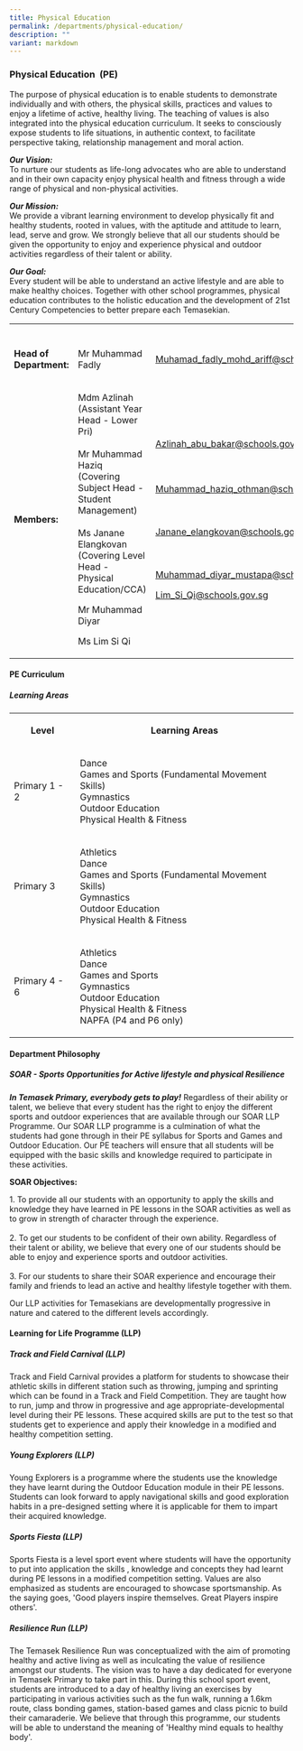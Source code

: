 ```yaml
---
title: Physical Education
permalink: /departments/physical-education/
description: ""
variant: markdown
---
```

<h3>Physical Education&nbsp; (PE)</h3><p>The purpose of physical education is to enable students to demonstrate individually and with others, the physical skills, practices and values to enjoy a lifetime of active, healthy living. The teaching of values is also integrated into the physical education curriculum. It seeks to consciously expose students to life situations, in authentic context, to facilitate perspective taking, relationship management and moral action.</p><p><strong><em>Our Vision:</em></strong>&nbsp;<br>To nurture our students as life-long advocates who are able to understand and in their own capacity enjoy physical health and fitness through a wide range of physical and non-physical activities.</p><p><strong><em>Our Mission:</em></strong>&nbsp;<br>We provide a vibrant learning environment to develop physically fit and healthy students, rooted in values, with the aptitude and attitude to learn, lead, serve and grow. We strongly believe&nbsp;that all our students should be given the opportunity to enjoy and experience physical and outdoor activities regardless of their talent or ability.</p><p><strong><em>Our Goal:</em></strong>&nbsp;<br>Every student will be able to understand an active lifestyle and are able to make healthy choices. Together with other school programmes, physical education contributes to the holistic education and the development of 21st Century Competencies to better prepare each Temasekian.</p><table><tbody><tr><th rowspan="1" colspan="1"><p></p></th><th rowspan="1" colspan="1"><p></p></th><th rowspan="1" colspan="1"><p></p></th></tr><tr><td rowspan="1" colspan="1"><p><strong>Head of Department:</strong></p></td><td rowspan="1" colspan="1"><p>Mr Muhammad Fadly</p></td><td rowspan="1" colspan="1"><p><a href="mailto:Muhamad_fadly_mohd_ariff@schools.gov.sg" rel="noopener noreferrer nofollow" target="_blank">Muhamad_fadly_mohd_ariff@schools.gov.sg</a></p></td></tr><tr><td rowspan="1" colspan="1"><p><strong>Members:</strong></p></td><td rowspan="1" colspan="1"><p>Mdm Azlinah<br>(Assistant Year Head - Lower Pri)<br><br>Mr Muhammad Haziq<br>(Covering Subject Head - Student Management)<br><br>Ms Janane Elangkovan<br>(Covering Level Head - Physical Education/CCA)</p><p></p><p>Mr Muhammad Diyar</p><p></p><p></p><p>Ms Lim Si Qi</p></td><td rowspan="1" colspan="1"><p><a href="mailto:Azlinah_abu_bakar@schools.gov.sg" rel="noopener noreferrer nofollow" target="_blank">Azlinah_abu_bakar@schools.gov.sg</a><br><br><br><br><a href="mailto:Muhammad_haziq_othman@schools.gov.sg" rel="noopener noreferrer nofollow" target="_blank">Muhammad_haziq_othman@schools.gov.sg</a><br></p><p></p><p></p><p><br><br><a href="mailto:Janane_elangkovan@schools.gov.sg" rel="noopener noreferrer nofollow" target="_blank">Janane_elangkovan@schools.gov.sg</a></p><p></p><p><br><br><a href="mailto:Muhammad_diyar_mustapa@schools.gov.sg" rel="noopener noreferrer nofollow" target="_blank">Muhammad_diyar_mustapa@schools.gov.sg</a></p><p><a href="mailto:Lim_Si_Qi@schools.gov.sg" rel="noopener noreferrer nofollow" target="_blank">Lim_Si_Qi@schools.gov.sg</a></p></td></tr></tbody></table><h4>PE Curriculum</h4><h5>Learning Areas</h5><table><tbody><tr><th rowspan="1" colspan="1"><p>Level</p></th><th rowspan="1" colspan="1"><p>Learning Areas</p></th></tr><tr><td rowspan="1" colspan="1"><p>Primary 1 - 2</p></td><td rowspan="1" colspan="1"><p>Dance<br>Games and Sports (Fundamental Movement Skills)<br>Gymnastics<br>Outdoor Education<br>Physical Health &amp; Fitness</p></td></tr><tr><td rowspan="1" colspan="1"><p>Primary 3</p></td><td rowspan="1" colspan="1"><p>Athletics<br>Dance<br>Games and Sports (Fundamental Movement Skills)<br>Gymnastics<br>Outdoor Education<br>Physical Health &amp; Fitness</p></td></tr><tr><td rowspan="1" colspan="1"><p>Primary 4 - 6</p></td><td rowspan="1" colspan="1"><p>Athletics <br>Dance<br>Games and Sports<br>Gymnastics<br>Outdoor Education<br>Physical Health &amp; Fitness<br>NAPFA (P4 and P6 only)</p></td></tr></tbody></table><h4>Department Philosophy</h4><h5>SOAR - Sports&nbsp;Opportunities for&nbsp;Active lifestyle and physical&nbsp;Resilience</h5><p><strong><em>In Temasek Primary, everybody gets to play!</em></strong>&nbsp;Regardless of their ability or talent, we believe that every student has the right to enjoy the different sports and outdoor experiences that are available through our SOAR LLP Programme. Our SOAR LLP programme is a culmination&nbsp;of what the students had gone through in their PE syllabus for Sports and Games and Outdoor Education. Our PE teachers will ensure that all students will be equipped with the basic skills and knowledge required to participate in these activities.</p><p><strong>SOAR Objectives:</strong></p><p>1. To provide all our students with an opportunity to apply the skills and knowledge they have learned in PE lessons in the SOAR activities as well as to grow in strength of character through the experience. <br><br>2. To get our students to be confident of their own ability. Regardless of their talent or ability, we believe that every one of our students should be able to enjoy and experience sports and outdoor activities. <br><br>3. For our students to share their SOAR experience and encourage their family and friends to lead an active and healthy lifestyle together with them.</p><p>Our LLP activities for Temasekians are developmentally progressive in nature and catered to the different levels accordingly.</p><h4>Learning for Life Programme (LLP)</h4><h5>Track and Field Carnival (LLP)</h5><p>Track and Field Carnival provides a platform for students to showcase their athletic skills in different station such as throwing, jumping and sprinting which can be found in a Track and Field Competition. They are taught how to run, jump and throw in progressive and age appropriate-developmental level during their PE lessons. These acquired skills are put to the test so that students get to experience&nbsp;and apply their knowledge in a modified and healthy competition setting.</p><h5>Young Explorers (LLP)</h5><p>Young Explorers is a programme where the students use the knowledge they have learnt during the Outdoor Education module in their PE lessons. Students can look forward to apply navigational skills and good exploration habits in a pre-designed setting where it is applicable for them to impart their acquired knowledge.</p><h5>Sports Fiesta (LLP)</h5><p>Sports Fiesta is a level sport event where students will have the opportunity to put into application the skills , knowledge and concepts they had learnt during PE lessons in a modified competition setting. Values are also emphasized as students are encouraged to showcase sportsmanship. As the saying goes, 'Good players inspire themselves. Great Players inspire others'.</p><h5>Resilience Run (LLP)</h5><p>The Temasek Resilience Run was conceptualized with the aim of promoting healthy and active living as well as inculcating the value of resilience amongst our students. The vision was to have a day dedicated for everyone in Temasek Primary to take part in this. During this school sport event, students are introduced to a day of healthy living an exercises by participating in various activities such as the fun walk, running a 1.6km route, class bonding games, station-based games and class picnic to build their camaraderie. We believe that through this programme, our students will be able to understand the meaning of 'Healthy mind equals to healthy body'.</p>